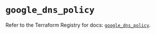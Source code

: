 # `google_dns_policy`

Refer to the Terraform Registry for docs: [`google_dns_policy`](https://registry.terraform.io/providers/hashicorp/google/6.35.0/docs/resources/dns_policy).
